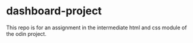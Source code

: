 # dashboard-project
This repo is for an assignment in the intermediate html and css module of the odin project.
